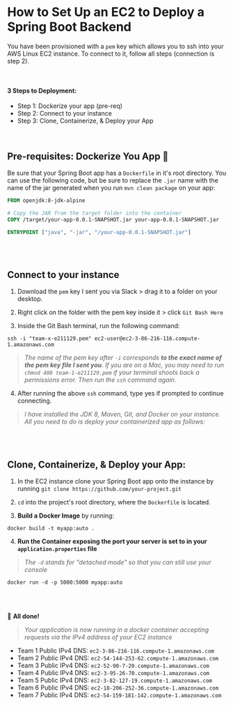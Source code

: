 # How to Set Up an EC2 to Deploy a Spring Boot Backend
You have been provisioned with a `pem` key which allows you to ssh into your AWS Linux EC2 instance. To connect to it, follow all steps (connection is step 2).

<br>

#### 3 Steps to Deployment:
- Step 1: Dockerize your app (pre-req)
- Step 2: Connect to your instance
- Step 3: Clone, Containerize, & Deploy your App

<br>

## Pre-requisites: Dockerize You App :whale:
Be sure that your Spring Boot app has a `Dockerfile` in it's root directory. You can use the following code, but be sure to replace the `.jar` name with the name of the jar generated when you run `mvn clean package` on your app:

```Dockerfile
FROM openjdk:8-jdk-alpine

# Copy the JAR from the target folder into the container
COPY /target/your-app-0.0.1-SNAPSHOT.jar your-app-0.0.1-SNAPSHOT.jar 

ENTRYPOINT ["java", "-jar", "/your-app-0.0.1-SNAPSHOT.jar"]
```

<br>
<br>

## Connect to your instance
1. Download the `pem` key I sent you via Slack > drag it to a folder on your desktop.

2. Right click on the folder with the pem key inside it > click `Git Bash Here`

3. Inside the Git Bash terminal, run the following command:

```
ssh -i "team-x-e211129.pem" ec2-user@ec2-3-86-216-116.compute-1.amazonaws.com
```

> *The name of the pem key after `-i` corresponds **to the exact name of the pem key file I sent you***. *If you are on a Mac, you may need to run `chmod 400 team-1-e211129.pem` if your terminal shoots back a permissions error.  Then run the `ssh` command again.*

4. After running the above `ssh` command, type yes if prompted to continue connecting.
  
> *I have installed the JDK 8, Maven, Git, and Docker on your instance.  All you need to do is deploy your containerized app as follows:*

<br>
<br>

## Clone, Containerize, & Deploy your App:
1. In the EC2 instance clone your Spring Boot app onto the instance by running `git clone https://github.com/your-project.git`

2. `cd` into the project's root directory, where the `Dockerfile` is located.
  
3. **Build a Docker Image** by running:

```
docker build -t myapp:auto .
```

4. **Run the Container exposing the port your server is set to in your `application.properties` file**
> *The `-d` stands for "detached mode" so that you can still use your console*

```
docker run -d -p 5000:5000 myapp:auto
```

<br>
<br>

:tada: **All done!**
> *Your application is now running in a docker container accepting requests via the IPv4 address of your EC2 instance*

- Team 1 Public IPv4 DNS: `ec2-3-86-216-116.compute-1.amazonaws.com`
- Team 2 Public IPv4 DNS: `ec2-54-144-253-62.compute-1.amazonaws.com` 
- Team 3 Public IPv4 DNS: `ec2-52-90-7-20.compute-1.amazonaws.com`
- Team 4 Public IPv4 DNS: `ec2-3-95-26-70.compute-1.amazonaws.com`
- Team 5 Public IPv4 DNS: `ec2-3-82-127-19.compute-1.amazonaws.com`
- Team 6 Public IPv4 DNS: `ec2-18-206-252-36.compute-1.amazonaws.com`
- Team 7 Public IPv4 DNS: `ec2-54-159-181-142.compute-1.amazonaws.com`

